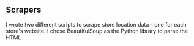 ## Scrapers

I wrote two different scripts to scrape store location data - one for each store's website. I chose BeautifulSoup as the Python library to parse the HTML
